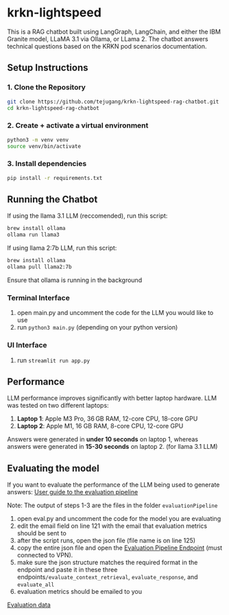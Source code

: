 # krkn-lightspeed
This is a RAG chatbot built using LangGraph, LangChain, and either the IBM Granite model, LLaMA 3.1 via Ollama, or LLama 2. The chatbot answers technical questions based on the KRKN pod scenarios documentation.

## Setup Instructions

### 1. Clone the Repository
```bash
git clone https://github.com/tejugang/krkn-lightspeed-rag-chatbot.git
cd krkn-lightspeed-rag-chatbot
```

### 2. Create + activate a virtual environment
```bash
python3 -m venv venv
source venv/bin/activate
```
### 3. Install dependencies
```bash
pip install -r requirements.txt
```
## Running the Chatbot

If using the llama 3.1 LLM (reccomended), run this script: 
```bash
brew install ollama
ollama run llama3
```

If using llama 2:7b LLM, run this script: 
```bash
brew install ollama
ollama pull llama2:7b
```

Ensure that ollama is running in the background

### Terminal Interface
1. open main.py and uncomment the code for the LLM you would like to use
2. run ```python3 main.py``` (depending on your python version)


### UI Interface
1. run ```streamlit run app.py ```

## Performance
LLM performance improves significantly with better laptop hardware. LLM was tested on two different laptops: 
1. **Laptop 1**: Apple M3 Pro, 36 GB RAM, 12-core CPU, 18-core GPU
2. **Laptop 2**: Apple M1, 16 GB RAM, 8-core CPU, 12-core GPU

Answers were generated in **under 10 seconds** on laptop 1, whereas answers were generated in **15-30 seconds** on laptop 2. (for llama 3.1 LLM)

## Evaluating the model
If you want to evaluate the performance of the LLM being used to generate answers: 
[User guide to the evaluation pipeline](https://docs.google.com/document/d/1Z8KLLzhMC8zJf-aQJg4LkeROuzAB71A5U3-HyiICo8g/edit?tab=t.0)

Note: The output of steps 1-3 are the files in the folder ```evaluationPipeline ```

1. open eval.py and uncomment the code for the model you are evaluating
2. edit the email field on line 121 with the email that evaluation metrics should be sent to
3. after the script runs, open the json file (file name is on line 125)
4. copy the entire json file and open the [Evaluation Pipeline Endpoint](https://evaluation-api-rhsc-ai.apps.int.spoke.preprod.us-east-1.aws.paas.redhat.com/docs#/) (must connected to VPN). 
5. make sure the json structure matches the required format in the endpoint and paste it in these three endpoints```/evaluate_context_retrieval```, ```evaluate_response```, and ```evaluate_all```
6. evaluation metrics should be emailed to you

[Evaluation data](https://drive.google.com/drive/folders/1pLRgeLMEEvxacZML3B7Ges5nnsJr4t-W?usp=drive_link)


